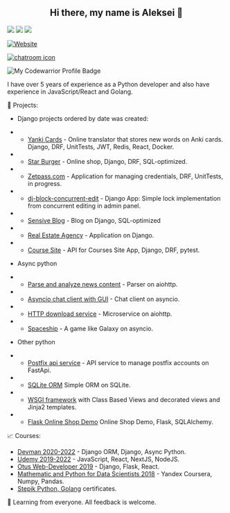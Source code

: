 <h2 align="center">Hi there, my name is Aleksei 👋</h2> 

![](http://github-profile-summary-cards.vercel.app/api/cards/profile-details?username=ekbdizzy&theme=darcula)
![](http://github-profile-summary-cards.vercel.app/api/cards/repos-per-language?username=ekbdizzy&theme=darcula)
![](http://github-profile-summary-cards.vercel.app/api/cards/stats?username=ekbdizzy&theme=darcula)

[![Website](https://img.shields.io/static/v1?label=linkedin&logo=linkedin&labelColor=0077ee&style=for-the-badge&message=let%27s%20connect)](https://www.linkedin.com/in/alex-koshkin/)

[![chatroom icon](https://patrolavia.github.io/telegram-badge/chat.png)](https://t.me/koshkin_pydev)

![My Codewarrior Profile Badge](https://www.codewars.com/users/Koshkin.pydev/badges/small)

I have over 5 years of experience as a Python developer and also have experience in JavaScript/React and Golang.

:briefcase:  Projects:
- Django projects ordered by date was created:
- - [Yanki Cards](https://github.com/ekbdizzy/yanki-cards) - Online translator that stores new words on Anki cards. Django, DRF, UnitTests, JWT, Redis, React, Docker.
- - [Star Burger](https://github.com/ekbdizzy/star-burger) - Online shop, Django, DRF, SQL-optimized.
- - [Zetpass.com](https://github.com/ekbdizzy/zetpass.com) - Application for managing credentials, DRF, UnitTests, in progress.
- - [dj-block-concurrent-edit](https://github.com/ekbdizzy/dj-block-concurrent-edit) - Django App: Simple lock implementation from concurrent editing in admin panel.
- - [Sensive Blog](https://github.com/ekbdizzy/sensive-blog) - Blog on Django, SQL-optimized
- - [Real Estate Agency](https://github.com/ekbdizzy/real_estate_agency) - Application on Django.
- - [Course Site](https://github.com/ekbdizzy/course_site_api) - API for Courses Site App, Django, DRF, pytest.

- Async python
- - [Parse and analyze news content](https://github.com/ekbdizzy/jaundice-rate) - Parser on aiohttp.
- - [Asyncio chat client with GUI](https://github.com/ekbdizzy/asyncio_chat) - Chat client on asyncio.
- - [HTTP download service](https://github.com/ekbdizzy/aiohttp-download-service) - Microservice on aiohttp.
- - [Spaceship](https://github.com/ekbdizzy/asyncio-spaceship-game) - A game like Galaxy on asyncio.

- Other python
- - [Postfix api service](https://github.com/ekbdizzy/postfix_api_service) - API service to manage postfix accounts on FastApi.
- - [SQLite ORM](https://github.com/ekbdizzy/SQLite_orm) Simple ORM on SQLite.
- - [WSGI framework](https://github.com/ekbdizzy/simple-WSGI-framework) with Class Based Views and decorated views and Jinja2 templates.
- - [Flask Online Shop Demo](https://github.com/ekbdizzy/shop_demo_flask) Online Shop Demo, Flask, SQLAlchemy.

:chart_with_upwards_trend:  Courses:
- [Devman 2020-2022](https://dvmn.org/user/id582062476/) - Django ORM, Django, Async Python.
- [Udemy 2019-2022](https://www.udemy.com/user/aleksey-koshkin/) - JavaScript, React, NextJS, NodeJS.
- [Otus Web-Developer 2019](https://otus.ru/certificate/b6b2b9caeeb64d849fd104fdd06da46a/) - Django, Flask, React.
- [Mathematic and Python for Data Scientists 2018](https://www.coursera.org/account/accomplishments/verify/GM2GY8F7HGSS) - Yandex Coursera, Numpy, Pandas.
- [Stepik Python, Golang](https://stepik.org/users/40955591/certificates) certificates.



🌿 Learning from everyone. All feedback is welcome.

<!---
ekbdizzy/ekbdizzy is a ✨ special ✨ repository because its `README.md` (this file) appears on your GitHub profile.
You can click the Preview link to take a look at your changes.
--->
